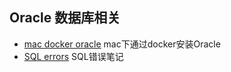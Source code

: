 ## Oracle 数据库相关
- [mac docker oracle](mac_docker_oracle.md) mac下通过docker安装Oracle
- [SQL errors](sql_errors.md) SQL错误笔记